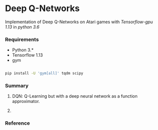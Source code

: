# Deep Q-Networks
Implementation of Deep Q-Networks on Atari games with *Tensorflow-gpu 1.13* in *python 3.6*

### Requirements

- Python 3.*
- Tensorflow 1.13 
- gym

```bash

pip install -U 'gym[all]' tqdm scipy
```

### Summary

1. DQN: Q-Learning but with a deep neural network as a function approximator.

2. 

    



### Reference


